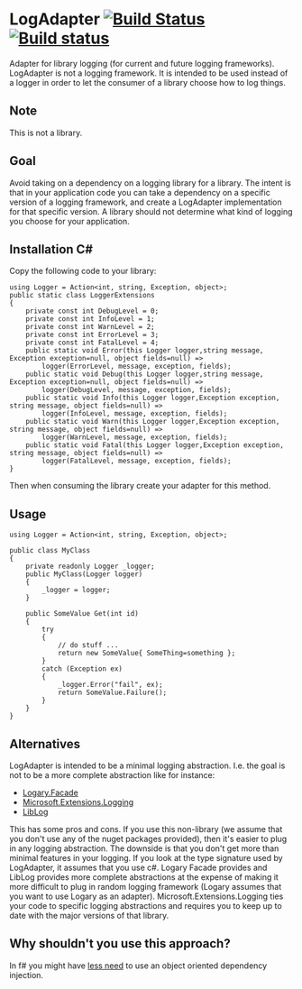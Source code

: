 # LogAdapter [![Build Status](https://travis-ci.org/wallymathieu/LogAdapter.svg?branch=master)](https://travis-ci.org/wallymathieu/LogAdapter) [![Build status](https://ci.appveyor.com/api/projects/status/o6k8vkok337gt4by/branch/master?svg=true)](https://ci.appveyor.com/project/wallymathieu/logadapter/branch/master)

Adapter for library logging (for current and future logging frameworks). LogAdapter is not a logging framework. It is intended to be used instead of a logger in order to let the consumer of a library choose how to log things.

## Note

This is not a library.

## Goal

Avoid taking on a dependency on a logging library for a library. The intent is that in your application code you can take a dependency on a specific version of a logging framework, and create a LogAdapter implementation for that specific version. A library should not determine what kind of logging you choose for your application.

## Installation C#

Copy the following code to your library:

```
using Logger = Action<int, string, Exception, object>;
public static class LoggerExtensions
{
    private const int DebugLevel = 0;
    private const int InfoLevel = 1;
    private const int WarnLevel = 2;
    private const int ErrorLevel = 3;
    private const int FatalLevel = 4;
    public static void Error(this Logger logger,string message, Exception exception=null, object fields=null) =>
        logger(ErrorLevel, message, exception, fields);
    public static void Debug(this Logger logger,string message, Exception exception=null, object fields=null) =>
        logger(DebugLevel, message, exception, fields);
    public static void Info(this Logger logger,Exception exception, string message, object fields=null) =>
        logger(InfoLevel, message, exception, fields);
    public static void Warn(this Logger logger,Exception exception, string message, object fields=null) =>
        logger(WarnLevel, message, exception, fields);
    public static void Fatal(this Logger logger,Exception exception, string message, object fields=null) =>
        logger(FatalLevel, message, exception, fields);
}
```

Then when consuming the library create your adapter for this method.

## Usage

```
using Logger = Action<int, string, Exception, object>;

public class MyClass
{
    private readonly Logger _logger;
    public MyClass(Logger logger)
    {
        _logger = logger;
    }

    public SomeValue Get(int id) 
    {
        try
        {
            // do stuff ...
            return new SomeValue{ SomeThing=something };
        }
        catch (Exception ex)
        {
            _logger.Error("fail", ex);
            return SomeValue.Failure();
        }
    }
}
```

## Alternatives

LogAdapter is intended to be a minimal logging abstraction. I.e. the goal is not to be a more complete abstraction like for instance:

 - [Logary.Facade](https://github.com/logary/logary#using-logary-in-a-library)
 - [Microsoft.Extensions.Logging](https://docs.microsoft.com/en-us/dotnet/api/microsoft.extensions.logging?view=aspnetcore-2.0) 
 - [LibLog](https://github.com/damianh/LibLog) 

This has some pros and cons. If you use this non-library (we assume that you don't use any of the nuget packages provided), then it's easier to plug in any logging abstraction. The downside is that you don't get more than minimal features in your logging. If you look at the type signature used by LogAdapter, it assumes that you use c#. Logary Facade provides and LibLog provides more complete abstractions at the expense of making it more difficult to plug in random logging framework (Logary assumes that you want to use Logary as an adapter). Microsoft.Extensions.Logging ties your code to specific logging abstractions and requires you to keep up to date with the major versions of that library.

## Why shouldn't you use this approach?

In f# you might have [less need](http://blog.ploeh.dk/2017/02/02/dependency-rejection/) to use an object oriented dependency injection.

